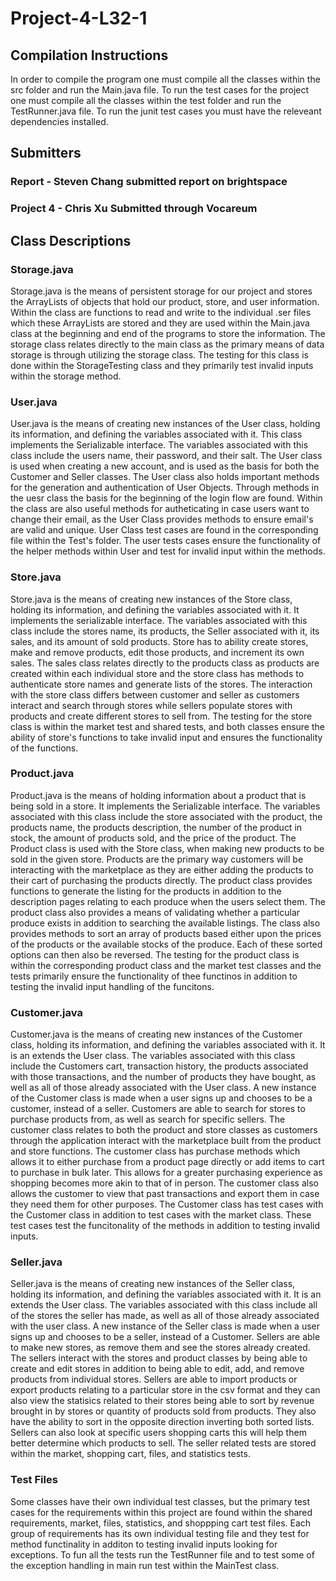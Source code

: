 # Project-4-L32-1

## Compilation Instructions

In order to compile the program one must compile all the classes within the src folder and run the Main.java file. To run the test cases for the project one must compile all the classes within the test folder and run the TestRunner.java file. To run the junit test cases you must have the releveant dependencies installed.

## Submitters

### Report - Steven Chang submitted report on brightspace

### Project 4 - Chris Xu Submitted through Vocareum


## Class Descriptions

### Storage.java
  Storage.java is the means of persistent storage for our project and stores the ArrayLists of objects that hold our product, store, and user information. Within the class are functions to read and write to the individual .ser files which these ArrayLists are stored and they are used within the Main.java class at the beginning and end of the programs to store the information. The storage class relates directly to the main class as the primary means of data storage is through utilizing the storage class. The testing for this class is done within the StorageTesting class and they primarily test invalid inputs within the storage method. 
  
### User.java
  User.java is the means of creating new instances of the User class, holding its information, and defining the variables associated with it. This class implements the Serializable interface. The variables associated with this class include the users name, their password, and their salt. The User class is used when creating a new account, and is used as the basis for both the Customer and Seller classes. The User class also holds important methods for the generation and authentication of User Objects. Through methods in the uesr class the basis for the beginning of the login flow are found. Within the class are also useful methods for autheticating in case users want to change their email, as the User Class provides methods to ensure email's are valid and unique. User Class test cases are found in the corresponding file within the Test's folder. The user tests cases ensure the functionality of the helper methods within User and test for invalid input within the methods.
  
### Store.java
  Store.java is the means of creating new instances of the Store class, holding its information, and defining the variables associated with it. It implements the serializable interface. The variables associated with this class include the stores name, its products, the Seller associated with it, its sales, and its amount of sold products. Store has to ability create stores, make and remove products, edit those products, and increment its own sales. The sales class relates directly to the products class as products are created within each individual store and the store class has methods to authenticate store names and generate lists of the stores. The interaction with the store class differs between customer and seller as customers interact and search through stores while sellers populate stores with products and create different stores to sell from. The testing for the store class is within the market test and shared tests, and both classes ensure the ability of store's functions to take invalid input and ensures the functionality of the functions. 

### Product.java
  Product.java is the means of holding information about a product that is being sold in a store. It implements the Serializable interface. The variables associated with this class include the store associated with the product, the products name, the products description, the number of the product in stock, the amount of products sold, and the price of the product. The Product class is used with the Store class, when making new products to be sold in the given store. Products are the primary way customers will be interacting with the marketplace as they are either adding the products to their cart of purchasing the products directly. The product class provides functions to generate the listing for the products in addition to the description pages relating to each produce when the users select them. The product class also provides a means of validating whether a particular produce exists in addition to searching the available listings. The class also provides methods to sort an array of products based either upon the prices of the products or the available stocks of the produce. Each of these sorted options can then also be reversed. The testing for the product class is within the corresponding product class and the market test classes and the tests primarily ensure the functionality of thee functinos in addition to testing the invalid input handling of the funcitons. 

### Customer.java
  Customer.java is the means of creating new instances of the Customer class, holding its information, and defining the variables associated with it. It is an extends the User class. The variables associated with this class include the Customers cart, transaction history, the products associated with those transactions, and the number of products they have bought, as well as all of those already associated with the User class. A new instance of the Customer class is made when a user signs up and chooses to be a customer, instead of a seller. Customers are able to search for stores to purchase products from, as well as search for specific sellers. The customer class relates to both the product and store classes as customers through the application interact with the marketplace built from the product and store functions. The customer class has purchase methods which allows it to either purchase from a product page directly or add items to cart to purchase in bulk later. This allows for a greater purchasing experience as shopping becomes more akin to that of in person. The customer class also allows the customer to view that past transactions and export them in case they need them for other purposes. The Customer class has test cases with the Customer class in addition to test cases with the market class. These test cases test the funcitonality of the methods in addition to testing invalid inputs. 


### Seller.java
  Seller.java is the means of creating new instances of the Seller class, holding its information, and defining the variables associated with it. It is an extends the User class. The variables associated with this class include all of the stores the seller has made, as well as all of those already associated with the user class. A new instance of the Seller class is made when a user signs up and chooses to be a seller, instead of a Customer. Sellers are able to make new stores, as remove them and see the stores already created. The sellers interact with the stores and product classes by being able to create and edit stores in addition to being able to edit, add, and remove products from individual stores. Sellers are able to import products or export products relating to a particular store in the csv format and they can also view the statisics related to their stores being able to sort by revenue brought in by stores or quantity of products sold from products. They also have the ability to sort in the opposite direction inverting both sorted lists. Sellers can also look at specific users shopping carts this will help them better determine which products to sell. The seller related tests are stored within the market, shopping cart, files, and statistics tests. 

### Test Files

Some classes have their own individual test classes, but the primary test cases for the requirements within this project are found within the shared requirements, market, files, statistics, and shoppping cart test files. Each group of requirements has its own individual testing file and they test for method functinality in additon to testing invalid inputs looking for exceptions. To fun all the tests run the TestRunner file and to test some of the exception handling in main run test within the MainTest class.

